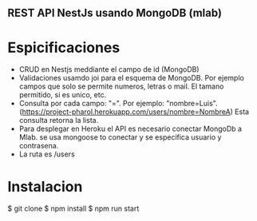 ## REST API NestJs usando MongoDB (mlab)

# Espicificaciones
- CRUD en Nestjs meddiante el campo de id (MongoDB)
- Validaciones usamdo joi para el esquema de MongoDB. Por ejemplo campos que solo se permite numeros, letras o mail. El tamano permitido, si es unico, etc.
- Consulta por cada campo: "<nombreDeCampo>=<valor>". Por ejemplo: "nombre=Luis". 
  (https://project-pharol.herokuapp.com/users/nombre=NombreA)
  Esta consulta retorna la lista.
- Para desplegar en Heroku el API es necesario conectar MongoDb a Mlab.
se usa mongoose to conectar y se especifica usuario y contrasena.
- La ruta es /users
# Instalacion
$ git clone 
$ npm install
$ npm run start
